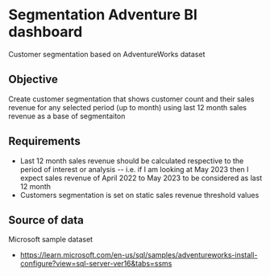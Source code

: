 # Segmentation Adventure BI dashboard
Customer segmentation based on AdventureWorks dataset

## Objective
Create customer segmentation that shows customer count and their sales revenue for any selected period (up to month) using last 12 month sales revenue as a base of segmentaiton

## Requirements
- Last 12 month sales revenue should be calculated respective to the period of interest or analysis
-- i.e. if I am looking at May 2023 then I expect sales revenue of April 2022 to May 2023 to be considered as last 12 month
- Customers segmentation is set on static sales revenue threshold values

## Source of data
Microsoft sample dataset
- https://learn.microsoft.com/en-us/sql/samples/adventureworks-install-configure?view=sql-server-ver16&tabs=ssms
